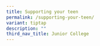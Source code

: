 ```yaml
---
title: Supporting your teen
permalink: /supporting-your-teen/
variant: tiptap
description: ""
third_nav_title: Junior College
---
```

